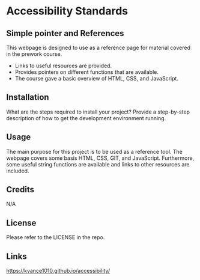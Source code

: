 # Accessibility Standards 

## Simple pointer and References 

This webpage is designed to use as a reference page for material covered in the prework course.

- Links to useful resources are provided.
- Provides pointers on different functions that are available. 
- The course gave a basic overview of HTML, CSS, and JavaScript.

## Installation

What are the steps required to install your project? Provide a step-by-step description of how to get the development environment running.

## Usage

The main purpose for this project is to be used as a reference tool. The webpage covers some basis HTML, CSS, GIT, and JavaScript. Furthermore, some useful string functions are available and links to other resources are included.

## Credits

N/A

## License

Please refer to the LICENSE in the repo.

## Links
 https://kvance1010.github.io/accessibility/
